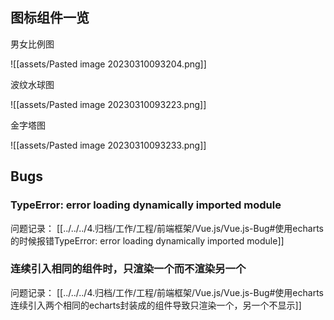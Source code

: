 ## 图标组件一览

男女比例图

![[assets/Pasted image 20230310093204.png]]

波纹水球图

![[assets/Pasted image 20230310093223.png]]

金字塔图

![[assets/Pasted image 20230310093233.png]]




## Bugs

### TypeError: error loading dynamically imported module

问题记录： [[../../../4.归档/工作/工程/前端框架/Vue.js/Vue.js-Bug#使用echarts的时候报错TypeError: error loading dynamically imported module]]


### 连续引入相同的组件时，只渲染一个而不渲染另一个

问题记录： [[../../../4.归档/工作/工程/前端框架/Vue.js/Vue.js-Bug#使用echarts连续引入两个相同的echarts封装成的组件导致只渲染一个，另一个不显示]]


